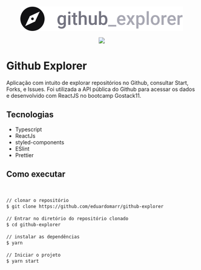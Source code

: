 <p align="center">
  <img src="/src/assets/logo.svg">
</p>
<p align="center">
  <img src="https://user-images.githubusercontent.com/24718475/83085545-ae50ee00-a062-11ea-9493-85a66c757486.gif">
</p>
<h1>Github Explorer</h1>
Aplicação com intuito de explorar repositórios no Github, consultar Start, Forks, e Issues. Foi utilizada a API pública do Github para acessar os dados e desenvolvido com ReactJS no bootcamp Gostack11.
<h2>Tecnologias</h2>
<ul>
  <li>Typescript</li>
  <li>ReactJs</li>
  <li>styled-components</li>
  <li>ESlint</li>
  <li>Prettier</li>
</ul>
<h2>Como executar</h2>
<pre>

    // clonar o repositório
    $ git clone https://github.com/eduardomarr/github-explorer
    
    // Entrar no diretório do repositório clonado
    $ cd github-explorer

    // instalar as dependências
    $ yarn

    // Iniciar o projeto
    $ yarn start
</pre>
